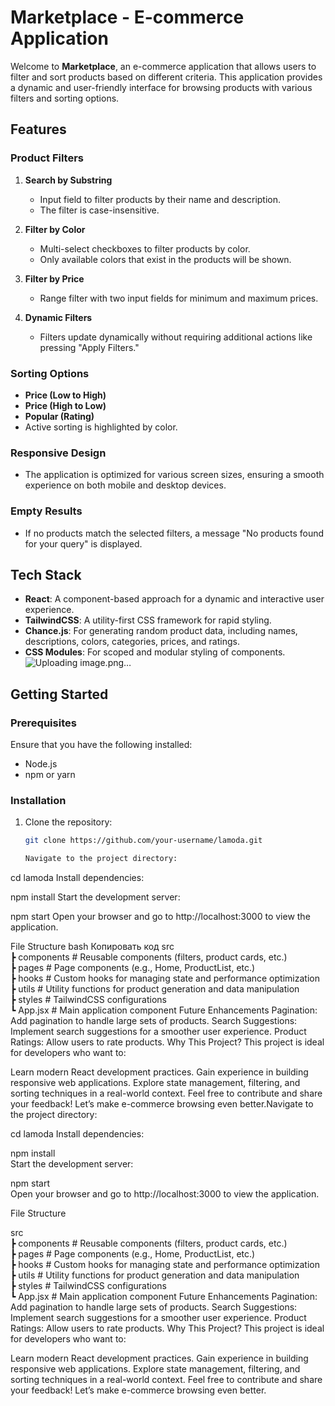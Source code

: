 # Marketplace - E-commerce Application

Welcome to **Marketplace**, an e-commerce application that allows users to filter and sort products based on different criteria. This application provides a dynamic and user-friendly interface for browsing products with various filters and sorting options.

## Features

### Product Filters
1. **Search by Substring**  
   - Input field to filter products by their name and description.
   - The filter is case-insensitive.
   
2. **Filter by Color**  
   - Multi-select checkboxes to filter products by color.  
   - Only available colors that exist in the products will be shown.

3. **Filter by Price**  
   - Range filter with two input fields for minimum and maximum prices.

4. **Dynamic Filters**  
   - Filters update dynamically without requiring additional actions like pressing "Apply Filters."

### Sorting Options
- **Price (Low to High)**  
- **Price (High to Low)**  
- **Popular (Rating)**  
- Active sorting is highlighted by color.

### Responsive Design
- The application is optimized for various screen sizes, ensuring a smooth experience on both mobile and desktop devices.

### Empty Results
- If no products match the selected filters, a message "No products found for your query" is displayed.

## Tech Stack

- **React**: A component-based approach for a dynamic and interactive user experience.
- **TailwindCSS**: A utility-first CSS framework for rapid styling.
- **Chance.js**: For generating random product data, including names, descriptions, colors, categories, prices, and ratings.
- **CSS Modules**: For scoped and modular styling of components.
![Uploading image.png…]()

## Getting Started

### Prerequisites
Ensure that you have the following installed:
- Node.js
- npm or yarn

### Installation
1. Clone the repository:
   ```bash
   git clone https://github.com/your-username/lamoda.git

   Navigate to the project directory:


cd lamoda
Install dependencies:


npm install
Start the development server:


npm start
Open your browser and go to http://localhost:3000 to view the application.

File Structure
bash
Копировать код
src  
 ┣ components      # Reusable components (filters, product cards, etc.)  
 ┣ pages           # Page components (e.g., Home, ProductList, etc.)  
 ┣ hooks           # Custom hooks for managing state and performance optimization  
 ┣ utils           # Utility functions for product generation and data manipulation  
 ┣ styles          # TailwindCSS configurations  
 ┗ App.jsx         # Main application component
Future Enhancements
Pagination: Add pagination to handle large sets of products.
Search Suggestions: Implement search suggestions for a smoother user experience.
Product Ratings: Allow users to rate products.
Why This Project?
This project is ideal for developers who want to:

Learn modern React development practices.
Gain experience in building responsive web applications.
Explore state management, filtering, and sorting techniques in a real-world context.
Feel free to contribute and share your feedback! Let’s make e-commerce browsing even better.Navigate to the project directory:


cd lamoda 
Install dependencies:  


npm install  
Start the development server:  
 

npm start  
Open your browser and go to http://localhost:3000 to view the application.  

File Structure  

src  
 ┣ components      # Reusable components (filters, product cards, etc.)  
 ┣ pages           # Page components (e.g., Home, ProductList, etc.)  
 ┣ hooks           # Custom hooks for managing state and performance optimization  
 ┣ utils           # Utility functions for product generation and data manipulation  
 ┣ styles          # TailwindCSS configurations  
 ┗ App.jsx         # Main application component
Future Enhancements
Pagination: Add pagination to handle large sets of products.
Search Suggestions: Implement search suggestions for a smoother user experience.
Product Ratings: Allow users to rate products.
Why This Project?
This project is ideal for developers who want to:

Learn modern React development practices.
Gain experience in building responsive web applications.
Explore state management, filtering, and sorting techniques in a real-world context.
Feel free to contribute and share your feedback! Let’s make e-commerce browsing even better.
